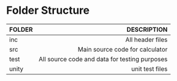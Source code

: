 # Folder Structure
| FOLDER | DESCRIPTION |
| :---        |        ---: |
|inc   | All header files   | 
| src| Main source code for calculator   | 
| test  |All source code and data for testing purposes | 
| unity  | unit test files  | 
